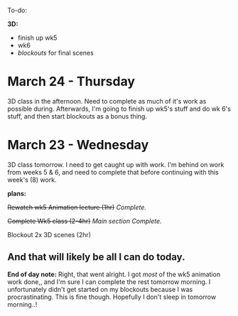 To-do:

**3D:**

  - finish up wk5
  - wk6
  - _blockouts_ for final scenes


# March 24 - Thursday

3D class in the afternoon. Need to complete as much of it's work as possible during.
Afterwards, I'm going to finish up wk5's stuff and do wk 6's stuff, and then start blockouts as a bonus thing.


# March 23 - Wednesday

3D class tomorrow. I need to get caught up with work.
I'm behind on work from weeks 5 & 6, and need to complete that before continuing with this week's (8) work.

**plans:**

 ~~Rewatch wk5 Animation lecture  (1hr)~~  _Complete._

 ~~Complete Wk5 class   (2-4hr)~~ _Main section Complete._

 Blockout 2x 3D scenes   (2hr)
 
 And that will likely be all I can do today.
---------------------------

**End of day note:** Right, that went alright. I got *most* of  the wk5 animation work done,, and I'm sure I can complete the rest tomorrow morning. I unfortunately didn't get started on my blockouts because I was procrastinating. This is fine though.
 Hopefully I don't sleep in tomorrow morning..!
